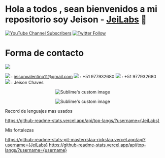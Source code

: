 # Hola a todos , sean bienvenidos a mi repositorio  soy Jeison -  [JeiLabs][youtube] 👋

[![YouTube Channel Subscribers](https://img.shields.io/youtube/channel/subscribers/UCNErMFOj7AVGZxYlSPaWw8g?logo=youtube&logoColor=red&style=for-the-badge)][youtube]
[![Twitter Follow](https://img.shields.io/twitter/follow/JeiLabs?color=1DA1F2&logo=twitter&style=for-the-badge)](https://twitter.com/intent/follow?original_referer=https%3A%2F%2Fgithub.com%2FcodeSTACKr&screen_name=codeSTACKr)

# Forma de contacto 
<a href="https://www.linkedin.com/in/jeison-chavez-18a740221/">
<img src="https://img.shields.io/badge/jeison-chavez-18a740221?style=for-the-badge&logo=linkedin&logoColor=white" />  
<a/>

<img src="https://img.shields.io/badge/Gmail-D14836?style=for-the-badge&logo=gmail&logoColor=white" />  :  jeisonvalentino11@gmail.com 
<img src="https://img.shields.io/badge/WhatsApp-25D366?style=for-the-badge&logo=whatsapp&logoColor=white" /> : +51 977932680
<img src="https://img.shields.io/badge/Telegram-2CA5E0?style=for-the-badge&logo=telegram&logoColor=white" /> : +51 977932680
  <img src="https://img.shields.io/badge/Messenger-00B2FF?style=for-the-badge&logo=messenger&logoColor=white" /> : Jeison Chaves 

<p align="center">
  <img src="https://user-images.githubusercontent.com/91108144/226403090-afb5dba1-b770-4170-af64-1c871c4087ee.gif" alt="Sublime's custom image"/>
</p>

<p align="center">
  <img src="https://user-images.githubusercontent.com/91108144/226403279-7a9bfaf8-d9f7-4b16-935f-e7331f0a1a04.gif" alt="Sublime's custom image"/>
</p>

Record de lenguajes mas usados
  
  https://github-readme-stats.vercel.app/api/top-langs/?username={JeiLabs}
  
Mis fortalezas 
  
  https://github-readme-stats-git-masterrstaa-rickstaa.vercel.app/api?username={JeiLabs}
  https://github-readme-stats.vercel.app/api/top-langs/?username={username}

[youtube]:https://www.youtube.com/@JeiLabs
[twitter]:https://twitter.com/JeiLabs
[linkedin]: https://www.linkedin.com/in/jeison-chavez-18a740221/
